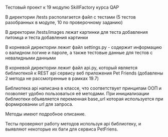 Тестовый проект к 19 модулю SkillFactory курса QAP

В директории /tests располагается файл с тестами (5 тестов разобранных в модуле, 10 по проверочному заданию)

В директории /tests/images лежат картинки для теста добавления питомца и теста добавления картинки

В корневой директории лежит файл settings.py - содержит информацию о валидном логине и пароле, а также тестовые данные для тестов с невалидными данными

В корневой директории лежит файл api.py, который является библиотекой к REST api сервису веб приложения Pet Friends (добавлены 2 метода не рассмотренные в рамках 19.7)

Библиотека api написана в классе, что соответствует принципам ООП и позволяет удобно пользоваться её методами. При инициализации библиотеки объявляется переменная base_url которая используется при формировании url для запроса.

Методы имеют подробное описание.

Тесты проверяют работу методов используя api библиотеку, и выявляют некоторые их баги для сервиса PetFriens.
